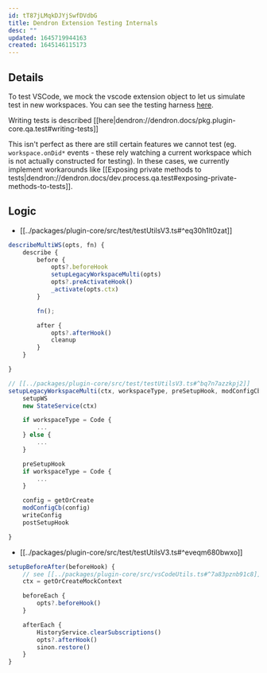 ```yaml
---
id: tT87jLMqkDJYjSwfDVdbG
title: Dendron Extension Testing Internals
desc: ""
updated: 1645719944163
created: 1645146115173
---
```


## Details

To test VSCode, we mock the vscode extension object to let us simulate test in new workspaces. You can see the testing harness [here](https://github.com/dendronhq/dendron/blob/master/packages/plugin-core/src/test/testUtilsV3.ts#L464:L464).

Writing tests is described [[here|dendron://dendron.docs/pkg.plugin-core.qa.test#writing-tests]]

This isn't perfect as there are still certain features we cannot test (eg. `workspace.onDid*` events - these rely watching a current workspace which is not actually constructed for testing). In these cases, we currently implement workarounds like [[Exposing private methods to tests|dendron://dendron.docs/dev.process.qa.test#exposing-private-methods-to-tests]].

## Logic

- [[../packages/plugin-core/src/test/testUtilsV3.ts#^eq30h1lt0zat]]

```ts
describeMultiWS(opts, fn) {
	describe {
		before {
			opts?.beforeHook
			setupLegacyWorkspaceMulti(opts)
			opts?.preActivateHook()
			_activate(opts.ctx)
		}

		fn();

		after {
			opts?.afterHook()
			cleanup
		}
	}

}

// [[../packages/plugin-core/src/test/testUtilsV3.ts#^bq7n7azzkpj2]]
setupLegacyWorkspaceMulti(ctx, workspaceType, preSetupHook, modConfigCb, postSetupHook) {
	setupWS
	new StateService(ctx)

	if workspaceType = Code {
		...
	} else {
		...
	}

	preSetupHook
	if workspaceType = Code {
		...
	}

	config = getOrCreate
	modConfigCb(config)
	writeConfig
	postSetupHook

}
```

- [[../packages/plugin-core/src/test/testUtilsV3.ts#^eveqm680bwxo]]

```ts
setupBeforeAfter(beforeHook) {
	// see [[../packages/plugin-core/src/vsCodeUtils.ts#^7a83pznb91c8]]
	ctx = getOrCreateMockContext

	beforeEach {
		opts?.beforeHook()
	}

	afterEach {
		HistoryService.clearSubscriptions()
		opts?.afterHook()
		sinon.restore()
	}
}
```
